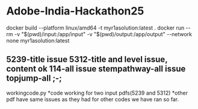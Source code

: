 # Adobe-India-Hackathon25
docker build --platform linux/amd64 -t myr1asolution:latest .
docker run --rm -v "$(pwd)/input:/app/input" -v "$(pwd)/output:/app/output" --network none myr1asolution:latest

5239-title issue
5312-title and level issue, content ok
114-all issue 
stempathway-all issue
topjump-all ;-;
-------------------------
workingcode.py 
*code working for two input pdfs(5239 and 5312)
*other pdf have same issues as they had for other codes we have ran so far.